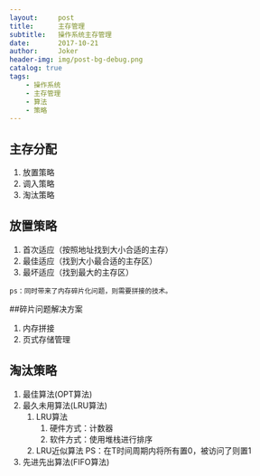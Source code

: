 ```yaml
---
layout:     post
title:      主存管理
subtitle:   操作系统主存管理
date:       2017-10-21
author:     Joker
header-img: img/post-bg-debug.png
catalog: true
tags:
    - 操作系统
    - 主存管理
    - 算法
    - 策略
---
```


## 主存分配

1. 放置策略
2. 调入策略
3. 淘汰策略

## 放置策略

1. 首次适应（按照地址找到大小合适的主存）
2. 最佳适应（找到大小最合适的主存区）
3. 最坏适应（找到最大的主存区）

`ps：同时带来了内存碎片化问题，则需要拼接的技术。`

##碎片问题解决方案

1. 内存拼接
2. 页式存储管理



## 淘汰策略

1. 最佳算法(OPT算法)
2. 最久未用算法(LRU算法)
   1. LRU算法
      1. 硬件方式：计数器
      2. 软件方式：使用堆栈进行排序
   2. LRU近似算法 PS：在T时间周期内将所有置0，被访问了则置1
3. 先进先出算法(FIFO算法)